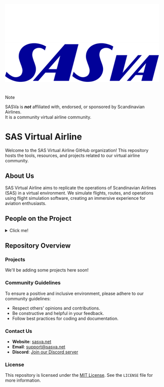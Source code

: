 ![SASva Logo - Darkmode](../static/logo_dark.svg#gh-dark-mode-only)
![SASva Logo - Lightmode](../static/logo_light.svg#gh-light-mode-only)
#  
> [!NOTE]
> SASVa is ___not___ affiliated with, endorsed, or sponsored by Scandinavian Airlines.  
> It is a community virtual airline community.

# SAS Virtual Airline

Welcome to the SAS Virtual Airline GitHub organization! This repository hosts the tools, resources, and projects related to our virtual airline community.

## About Us

SAS Virtual Airline aims to replicate the operations of Scandinavian Airlines (SAS) in a virtual environment. We simulate flights, routes, and operations using flight simulation software, creating an immersive experience for aviation enthusiasts.

## People on the Project
<details>
  <summary>Click me!</summary>
  
| Who | 
| ------------- |
| [Benjamin Jørgensen](https://github.com/Dunkstormen) |
| [Tias Runberg](https://github.com/Gamertias) |
| [Meicki Jeldal](https://github.com/Melonendk) |
| [Patrick Sørensen](https://github.com/ThaNightHawk) |

</details>

## Repository Overview

### Projects

We'll be adding some projects here soon!

### Community Guidelines

To ensure a positive and inclusive environment, please adhere to our community guidelines:

- Respect others' opinions and contributions.
- Be constructive and helpful in your feedback.
- Follow best practices for coding and documentation.

### Contact Us

- **Website**: [sasva.net](https://sasva.net)
- **Email**: [support@sasva.net](mailto:support@sasva.net)
- **Discord**: [Join our Discord server]([link](https://discord.gg/AdpT4bq))

### License

This repository is licensed under the [MIT License](link). See the `LICENSE` file for more information.
